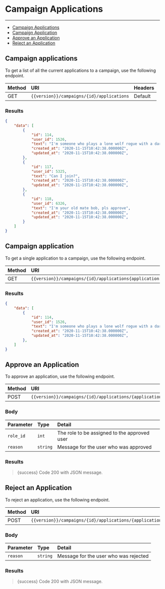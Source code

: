 # Campaign Applications

---

- [Campaign Applications](#campaign-applications)
- [Campaign Application](#campaign-application)
- [Approve an Application](#approve-an-application)
- [Reject an Application](#reject-an-application)

<a name="campaign-applications"></a>
## Campaign applications

To get a list of all the current applications to a campaign, use the following endpoint.

| Method | URI | Headers |
| :- |   :-   |  :-  |
| GET | `{{version}}/campaigns/{id}/applications` | Default |

### Results
```json
{
    "data": [
        {
            "id": 114,
            "user_id": 1526,
            "text": "I'm someone who plays a lone wolf rogue with a dark past",
            "created_at": "2020-11-15T10:42:38.000000Z",
            "updated_at": "2020-11-15T10:42:38.000000Z",
        },
        {
            "id": 117,
            "user_id": 5325,
            "text": "Can I join?",
            "created_at": "2020-11-15T10:42:38.000000Z",
            "updated_at": "2020-11-15T10:42:38.000000Z",
        },
        {
            "id": 118,
            "user_id": 6326,
            "text": "I'm your old mate bob, pls approve",
            "created_at": "2020-11-15T10:42:38.000000Z",
            "updated_at": "2020-11-15T10:42:38.000000Z",
        }
    ]
}
```
<a name="campaign-application"></a>
## Campaign application

To get a single application to a campaign, use the following endpoint.

| Method | URI | Headers |
| :- |   :-   |  :-  |
| GET | `{{version}}/campaigns/{id}/applications{application.id}` | Default |

### Results
```json
{
    "data": [
        {
            "id": 114,
            "user_id": 1526,
            "text": "I'm someone who plays a lone wolf rogue with a dark past",
            "created_at": "2020-11-15T10:42:38.000000Z",
            "updated_at": "2020-11-15T10:42:38.000000Z",
        },
    ]
}
```


<a name="approve-an-application"></a>
## Approve an Application

To approve an application, use the following endpoint.

| Method | URI | Headers |
| :- |   :-   |  :-  |
| POST | `{{version}}/campaigns/{id}/applications/{application.id}/approve` | Default |

### Body

| Parameter         | Type     | Detail                   |
|:------------------|:---------|:-------------------------|
| `role_id`       | `int`    | The role to be assigned to the approved user   |
| `reason`        | `string` | Message for the user who was approved  |


### Results

> {success} Code 200 with JSON message.


<a name="reject-an-application"></a>
## Reject an Application

To reject an application, use the following endpoint.

| Method | URI | Headers |
| :- |   :-   |  :-  |
| POST | `{{version}}/campaigns/{id}/applications/{application.id}/approve` | Default |

### Body

| Parameter         | Type     | Detail                   |
|:------------------|:---------|:-------------------------|
| `reason`        | `string` | Message for the user who was rejected  |


### Results

> {success} Code 200 with JSON message.
